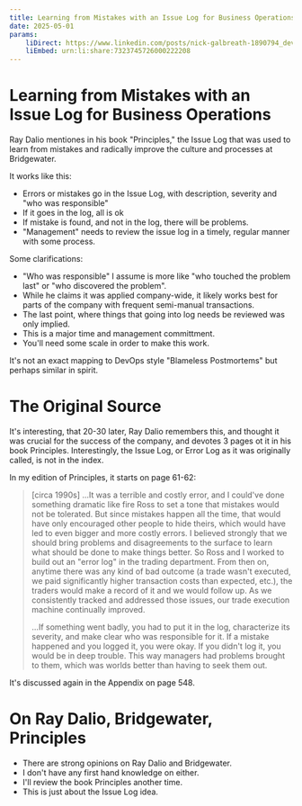 ```yaml
---
title: Learning from Mistakes with an Issue Log for Business Operations
date: 2025-05-01
params:
    liDirect: https://www.linkedin.com/posts/nick-galbreath-1890794_devops-devops-activity-7323745729179504641-dASO?utm_source=share&utm_medium=member_desktop&rcm=ACoAAAC4tLkBr8UpZeP72v80UbYcwSC9_nF8d04
    liEmbed: urn:li:share:7323745726000222208
---
```

# Learning from Mistakes with an Issue Log for Business Operations

Ray Dalio mentiones in his book "Principles," the Issue Log that was used to learn from mistakes and radically improve the culture and processes at Bridgewater. 

It works like this:

* Errors or mistakes go in the Issue Log, with description, severity and "who was responsible"
* If it goes in the log, all is ok
* If mistake is found, and not in the log, there will be problems.
* "Management" needs to review the issue log in a timely, regular manner with some process.

Some clarifications:

* "Who was responsible" I assume is more like "who touched the problem last" or "who discovered the problem".
* While he claims it was applied company-wide, it likely works best for parts of the company with frequent semi-manual transactions.
* The last point, where things that going into log needs be reviewed was only implied.
* This is a major time and management committment.
* You'll need some scale in order to make this work.

It's not an exact mapping to DevOps style "Blameless Postmortems" but perhaps similar in spirit.

The Original Source
===================

It's interesting, that 20-30 later, Ray Dalio remembers this, and thought it was crucial for the success of the company, and devotes 3 pages ot it in his book Principles. Interestingly, the Issue Log, or Error Log as it was originally called, is not in the index.

In my edition of Principles, it starts on page 61-62:

> [circa 1990s] ...It was a terrible and costly error, and I could've done something dramatic like fire Ross to set a tone that mistakes would not be tolerated. But since mistakes happen all the time, that would have only encouraged other people to hide theirs, which would have led to even bigger and more costly errors. I believed strongly that we should bring problems and disagreements to the surface to learn what should be done to make things better. So Ross and I worked to build out an "error log" in the trading department. From then on, anytime there was any kind of bad outcome (a trade wasn't executed, we paid significantly higher transaction costs than expected, etc.), the traders would make a record of it and we would follow up. As we consistently tracked and addressed those issues, our trade execution machine continually improved.
>
> ...If something went badly, you had to put it in the log, characterize its severity, and make clear who was responsible for it. If a mistake happened and you logged it, you were okay. If you didn't log it, you would be in deep trouble. This way managers had problems brought to them, which was worlds better than having to seek them out. 

It's discussed again in the Appendix on page 548.

On Ray Dalio, Bridgewater, Principles
===========================

* There are strong opinions on Ray Dalio and Bridgewater. 
* I don't have any first hand knowledge on either.
* I'll review the book Principles another time.
* This is just about the Issue Log idea.

